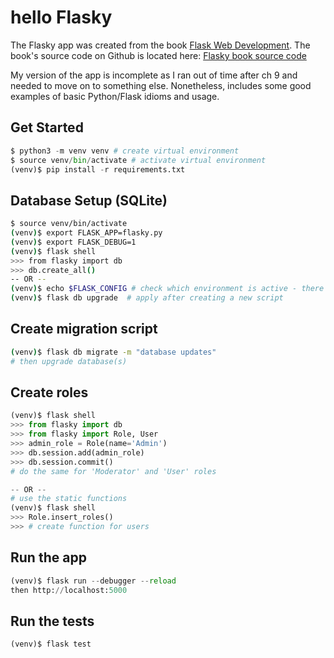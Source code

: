 # hello Flasky

The Flasky app was created from the book [Flask Web Development](https://www.amazon.com/Flask-Web-Development-Developing-Applications/dp/1491991739).  The book's source code on Github is located here: [Flasky book source code](https://github.com/miguelgrinberg/flasky)

My version of the app is incomplete as I ran out of time after ch 9 and needed to move on to something else. Nonetheless, includes some good examples of basic Python/Flask idioms and usage.

## Get Started

```python
$ python3 -m venv venv # create virtual environment
$ source venv/bin/activate # activate virtual environment
(venv)$ pip install -r requirements.txt
```

## Database Setup (SQLite)

```bash
$ source venv/bin/activate
(venv)$ export FLASK_APP=flasky.py
(venv)$ export FLASK_DEBUG=1
(venv)$ flask shell
>>> from flasky import db
>>> db.create_all()
-- OR --
(venv)$ echo $FLASK_CONFIG # check which environment is active - there are separate dbs to upgrade for "development" and "production"
(venv)$ flask db upgrade  # apply after creating a new script
```

## Create migration script

```bash
(venv)$ flask db migrate -m "database updates"
# then upgrade database(s)
```

## Create roles

```python
(venv)$ flask shell
>>> from flasky import db
>>> from flasky import Role, User
>>> admin_role = Role(name='Admin')
>>> db.session.add(admin_role)
>>> db.session.commit() 
# do the same for 'Moderator' and 'User' roles

-- OR --
# use the static functions
(venv)$ flask shell
>>> Role.insert_roles()
>>> # create function for users
```

## Run the app

```python
(venv)$ flask run --debugger --reload
then http://localhost:5000
```

## Run the tests

```python
(venv)$ flask test
```
